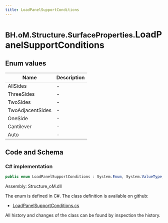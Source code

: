 ```yaml
---
title: LoadPanelSupportConditions
---
```


# <small>BH.oM.Structure.SurfaceProperties.</small>**LoadPanelSupportConditions**



## Enum values

| Name            | Description                                                    |
|-----------------|----------------------------------------------------------------|
| AllSides |  -  |
| ThreeSides |  -  |
| TwoSides |  -  |
| TwoAdjacentSides |  -  |
| OneSide |  -  |
| Cantilever |  -  |
| Auto |  -  |


## Code and Schema

### C# implementation

``` C# title="C#"
public enum LoadPanelSupportConditions : System.Enum, System.ValueType, System.IComparable, System.ISpanFormattable, System.IFormattable, System.IConvertible
```

Assembly: Structure_oM.dll

The enum is defined in C#. The class definition is available on github:

- [LoadPanelSupportConditions.cs](https://github.com/BHoM/BHoM/blob/develop/Structure_oM/SurfaceProperties\Enums\LoadPanelSupportConditions.cs)

All history and changes of the class can be found by inspection the history.

